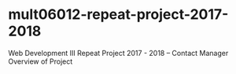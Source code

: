 # mult06012-repeat-project-2017-2018
Web Development III  Repeat Project 2017 - 2018  – Contact Manager  Overview of Project
